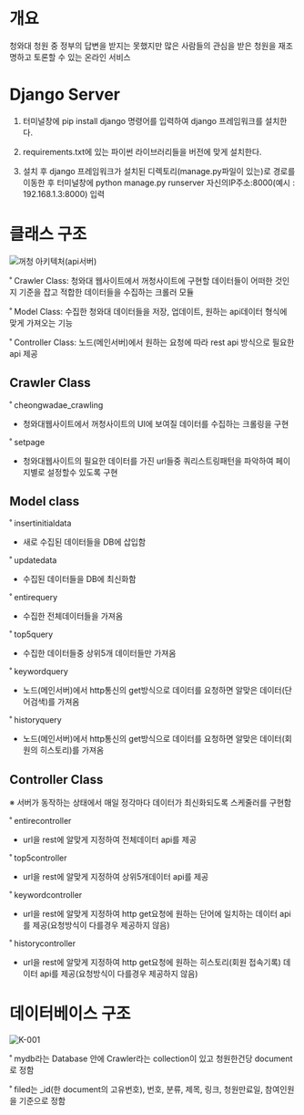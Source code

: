# 개요

청와대 청원 중 정부의 답변을 받지는 못했지만 많은 사람들의 관심을 받은 청원을 재조명하고 토론할 수 있는 온라인 서비스

# Django Server

1. 터미널창에 pip install django 명령어를 입력하여 django 프레임워크를 설치한다.

2. requirements.txt에 있는 파이썬 라이브러리들을 버전에 맞게 설치한다.

3. 설치 후 django 프레임워크가 설치된 디렉토리(manage.py파일이 있는)로 경로를 이동한 후 터미널창에 python manage.py runserver 자신의IP주소:8000(예시 : 192.168.1.3:8000) 입력

# 클래스 구조
![꺼청 아키텍처(api서버)](https://user-images.githubusercontent.com/41987854/58460233-2d69c880-8168-11e9-99c6-8ca5f9c692fe.jpg)

˚ Crawler Class: 청와대 웹사이트에서 꺼청사이트에 구현할 데이터들이 어떠한 것인지 기준을 잡고 적합한 데이터들을 수집하는 크롤러 모듈

˚ Model Class: 수집한 청와대 데이터들을 저장, 업데이트, 원하는 api데이터 형식에 맞게 가져오는 기능

˚ Controller Class: 노드(메인서버)에서 원하는 요청에 따라 rest api 방식으로 필요한 api 제공

## Crawler Class

˚ cheongwadae_crawling
 - 청와대웹사이트에서 꺼청사이트의 UI에 보여질 데이터를 수집하는 크롤링을 구현

˚ setpage
 - 청와대웹사이트의 필요한 데이터를 가진 url들중 쿼리스트링패턴을 파악하여 페이지별로 설정할수 있도록 구현

## Model class

˚ insertinitialdata
  - 새로 수집된 데이터들을 DB에 삽입함
  
˚ updatedata
  - 수집된 데이터들을 DB에 최신화함

˚ entirequery
  - 수집한 전체데이터들을 가져옴 
  
˚ top5query
  - 수집한 데이터들중 상위5개 데이터들만 가져옴
  
˚ keywordquery
  - 노드(메인서버)에서 http통신의 get방식으로 데이터를 요청하면 알맞은 데이터(단어검색)를 가져옴 
  
˚ historyquery
  - 노드(메인서버)에서 http통신의 get방식으로 데이터를 요청하면 알맞은 데이터(회원의 히스토리)를 가져옴

## Controller Class

※ 서버가 동작하는 상태에서 매일 정각마다 데이터가 최신화되도록 스케줄러를 구현함

˚ entirecontroller
 - url을 rest에 알맞게 지정하여 전체데이터 api를 제공
 
˚ top5controller
 - url을 rest에 알맞게 지정하여 상위5개데이터 api를 제공
 
˚ keywordcontroller
 - url을 rest에 알맞게 지정하여 http get요청에 원하는 단어에 일치하는 데이터 api를 제공(요청방식이 다를경우 제공하지 않음)
 
˚ historycontroller
 - url을 rest에 알맞게 지정하여 http get요청에 원하는 히스토리(회원 접속기록) 데이터 api를 제공(요청방식이 다를경우 제공하지 않음)
 
 # 데이터베이스 구조
  ![K-001](https://user-images.githubusercontent.com/41987854/58462772-80924a00-816d-11e9-9544-8afc11edeb31.jpg)

˚ mydb라는 Database 안에 Crawler라는 collection이 있고 청원한건당 document로 정함 

˚ filed는 _id(한 document의 고유번호), 번호, 분류, 제목, 링크, 청원만료일, 참여인원 을 기준으로 정함


